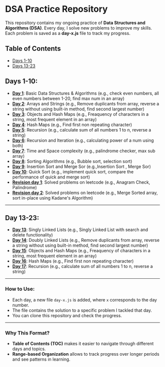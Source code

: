# DSA Practice Repository

This repository contains my ongoing practice of **Data Structures and Algorithms (DSA)**. Every day, I solve new problems to improve my skills. Each problem is saved as a **day-x.js** file to track my progress.

## Table of Contents

- [Days 1-10](#days-1-10)
- [Days 13-23](#days-1-10)
## Days 1-10:
- [**Day 1**](./Day-1.js): Basic Data Structures & Algorithms (e.g., check even numbers, all even numbers between 1-20, find max num in an array)
- [**Day 2**](./Day-2.js): Arrays and Strings (e.g., Remove duplicants from array, reverse a string without using built-in method, find second largest number)
- [**Day 3**](./Day-3.js): Objects and Hash Maps (e.g., Freaquency of characters in a string, most frequent element in an array)
- [**Day 4**](./Day-4.js): Hash Maps (e.g., Find first non repeating character)
- [**Day 5**](./Day-5.js): Recursion (e.g., calculate sum of all numbers 1 to n, reverse a string)
- [**Day 6**](./Day-6.js): Recursion and Iteration (e.g., calculating power of a num using both)
- [**Day 7**](./Day-7.js): Time and Space complexity (e.g., palindrome checker, max sub array)
- [**Day 8**](./Day-8.js): Sorting Algorithms (e.g., Bubble sort, selection sort)
- [**Day 9**](./Day-9.js): Insertion Sort and Merge Sor (e.g.,Insertion Sort , Merge Sor)
- [**Day 10**](./Day-10.js): Quick Sort (e.g., implement quick sort, compare the performance of quick and merge sort)
- [**Revision day 1**](./revision%20day1-10%20part(1).js): Solved problems on leetcode (e.g., Anagram Check, Palindrome)
- [**Revision day 2**](./revision%20day1-10%20part(2).js): Solved problems on leetcode (e.g., Merge Sorted array, sort in-place using Kadane's Algorithm)
---
  ## Day 13-23:
  - [**Day 13**](./Day-13.js): Singly Linked Lists (e.g., Singly Linked List with search and delete functionality)  
  - [**Day 14**](./Day-14.js): Doubly Linked Lists (e.g., Remove duplicants from array, reverse a string without using built-in method, find second largest number)
  - [**Day 15**](./Day-15.js): Objects and Hash Maps (e.g., Freaquency of characters in a string, most frequent element in an array)
  - [**Day 16**](./Day-16.js): Hash Maps (e.g., Find first non repeating character)
  - [**Day 17**](./Day-17.js): Recursion (e.g., calculate sum of all numbers 1 to n, reverse a string)
---
### How to Use:
- Each day, a new file `day-x.js` is added, where `x` corresponds to the day number.
- The file contains the solution to a specific problem I tackled that day.
- You can clone this repository and check the progress.

---

### Why This Format?
- **Table of Contents (TOC)** makes it easier to navigate through different days and topics.
- **Range-based Organization** allows to track progress over longer periods and see patterns in learning.
